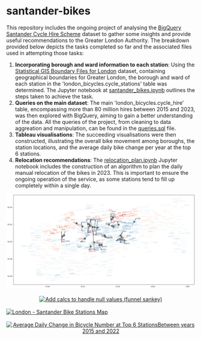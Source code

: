 # santander-bikes
This repository includes the ongoing project of analysing the [BigQuery Santander Cycle Hire Scheme](https://console.cloud.google.com/marketplace/product/greater-london-authority/london-bicycles) dataset to gather some insights and provide useful recommendations to the Greater London Authority. The breakdown provided below depicts the tasks completed so far and the associated files used in attempting those tasks:
1. **Incorporating borough and ward information to each station**: Using the [Statistical GIS Boundary Files for London](https://data.london.gov.uk/dataset/statistical-gis-boundary-files-london) dataset, containing geographical boundaries for Greater London, the borough and ward of each station in the 'london_bicycles.cycle_stations' table was determined. The Jupyter notebook at [santander_bikes.ipynb](santander_bikes.ipynb) outlines the steps taken to achieve the task.
2. **Queries on the main dataset**: The main 'london_bicycles.cycle_hire' table, encompassing more than 80 million hires between 2015 and 2023, was then explored with BigQuery, aiming to gain a better understanding of the data. All the queries of the project, from cleaning to data aggreation and manipulation, can be found in the [queries.sql](queries.sql) file.
3. **Tableau visualisations**: The succeeding visualisations were then constructed, illustrating the overall bike movement among boroughs, the station locations, and the average daily bike change per year at the top 6 stations.
4. **Relocation recommendations**: The [relocation_plan.ipynb](relocation_plan.ipynb) Jupyter notebook includes the construction of an algorithm to plan the daily manual relocation of the bikes in 2023. This is important to ensure the ongoing operation of the service, as some stations tend to fill up completely within a single day.
<div align='center'><img src='map_relocation.png'></div>
<br />
<div align='center' class='tableauPlaceholder' id='viz1700481444821' style='position: relative'><noscript><a href='#'><a href='https://public.tableau.com/app/profile/alejandro.avila.carri.n/viz/London-SantanderBikes-2/Sankey'><img alt='Add calcs to handle null values (funnel sankey) ' src='https:&#47;&#47;public.tableau.com&#47;static&#47;images&#47;Lo&#47;London-SantanderBikes-2&#47;Sankey&#47;1_rss.png' style='border: none' /></a></a></noscript><object class='tableauViz'  style='display:none;'><param name='host_url' value='https%3A%2F%2Fpublic.tableau.com%2F' /> <param name='embed_code_version' value='3' /> <param name='site_root' value='' /><param name='name' value='London-SantanderBikes-2&#47;Sankey' /><param name='tabs' value='no' /><param name='toolbar' value='yes' /><param name='static_image' value='https:&#47;&#47;public.tableau.com&#47;static&#47;images&#47;Lo&#47;London-SantanderBikes-2&#47;Sankey&#47;1.png' /> <param name='animate_transition' value='yes' /><param name='display_static_image' value='yes' /><param name='display_spinner' value='yes' /><param name='display_overlay' value='yes' /><param name='display_count' value='yes' /><param name='language' value='en-US' /></object></div>
<br />
<div class='tableauPlaceholder' id='viz1701463958673' style='position: relative'><noscript><a href='#'><a href='https://public.tableau.com/app/profile/alejandro.avila.carri.n/viz/London-SantanderBikes/Sheet1'><img alt='London -  Santander Bike Stations Map ' src='https:&#47;&#47;public.tableau.com&#47;static&#47;images&#47;Lo&#47;London-SantanderBikes&#47;Sheet1&#47;1_rss.png' style='border: none' /></a></a></noscript><object class='tableauViz'  style='display:none;'><param name='host_url' value='https%3A%2F%2Fpublic.tableau.com%2F' /> <param name='embed_code_version' value='3' /> <param name='site_root' value='' /><param name='name' value='London-SantanderBikes&#47;Sheet1' /><param name='tabs' value='no' /><param name='toolbar' value='yes' /><param name='static_image' value='https:&#47;&#47;public.tableau.com&#47;static&#47;images&#47;Lo&#47;London-SantanderBikes&#47;Sheet1&#47;1.png' /> <param name='animate_transition' value='yes' /><param name='display_static_image' value='yes' /><param name='display_spinner' value='yes' /><param name='display_overlay' value='yes' /><param name='display_count' value='yes' /><param name='language' value='en-US' /></object></div>
<br />
<div align='center' class='tableauPlaceholder' id='viz1700481837414' style='position: relative'><noscript><a href='#'><a href='https://public.tableau.com/app/profile/alejandro.avila.carri.n/viz/London-SantanderBikes-3/LineChart'><img alt='Average Daily Change in Bicycle Number at Top 6 StationsBetween years 2015 and 2022 ' src='https:&#47;&#47;public.tableau.com&#47;static&#47;images&#47;Lo&#47;London-SantanderBikes-3&#47;LineChart&#47;1_rss.png' style='border: none' /></a></a></noscript><object class='tableauViz'  style='display:none;'><param name='host_url' value='https%3A%2F%2Fpublic.tableau.com%2F' /> <param name='embed_code_version' value='3' /> <param name='site_root' value='' /><param name='name' value='London-SantanderBikes-3&#47;LineChart' /><param name='tabs' value='no' /><param name='toolbar' value='yes' /><param name='static_image' value='https:&#47;&#47;public.tableau.com&#47;static&#47;images&#47;Lo&#47;London-SantanderBikes-3&#47;LineChart&#47;1.png' /> <param name='animate_transition' value='yes' /><param name='display_static_image' value='yes' /><param name='display_spinner' value='yes' /><param name='display_overlay' value='yes' /><param name='display_count' value='yes' /><param name='language' value='en-US' /></object></div>
